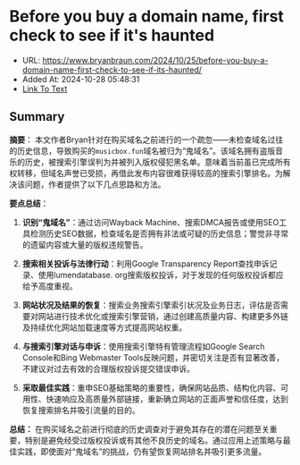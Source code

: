 # Before you buy a domain name, first check to see if it's haunted
- URL: https://www.bryanbraun.com/2024/10/25/before-you-buy-a-domain-name-first-check-to-see-if-its-haunted/
- Added At: 2024-10-28 05:48:31
- [Link To Text](2024-10-28-before-you-buy-a-domain-name,-first-check-to-see-if-it's-haunted_raw.md)

## Summary
**摘要**：
本文作者Bryan针对在购买域名之前进行的一个疏忽——未检查域名过往的历史信息，导致购买的`musicbox.fun`域名被归为“鬼域名”。该域名拥有盗版音乐的历史，被搜索引擎误判为并被列入版权侵犯黑名单。意味着当前虽已完成所有权转移，但域名声誉已受损，再借此发布内容很难获得较高的搜索引擎排名。为解决该问题，作者提供了以下几点思路和方法。

**要点总结**：

1. **识别“鬼域名”**：通过访问Wayback Machine、搜索DMCA报告或使用SEO工具检测历史SEO数据，检查域名是否拥有非法或可疑的历史信息；警觉非寻常的遗留内容或大量的版权违规警告。

2. **搜索相关投诉与法律行动**：利用Google Transparency Report查找申诉记录、使用lumendatabase. org搜索版权投诉，对于发现的任何版权投诉都应给予高度重视。

3. **网站状况及结果的恢复**：搜索业务搜索引擎索引状况及业务日志，评估是否需要对网站进行技术优化或搜索引擎营销，通过创建高质量内容、构建更多外链及持续优化网站加载速度等方式提高网站权重。

4. **与搜索引擎对话与申诉**：使用搜索引擎特有管理流程如Google Search Console和Bing Webmaster Tools反映问题，并密切关注是否有显著改善，不建议对过去有效的合理版权投诉提交错误申诉。

5. **采取最佳实践**：重申SEO基础策略的重要性，确保网站品质、结构化内容、可用性、快速响应及高质量外部链接，重新确立网站的正面声誉和信任度，达到恢复搜索排名并吸引流量的目的。

**总结：** 在购买域名之前进行彻底的历史调查对于避免其存在的潜在问题至关重要，特别是避免经受过版权投诉或有其他不良历史的域名。通过应用上述策略与最佳实践，即使面对“鬼域名”的挑战，仍有望恢复网站排名并吸引更多流量。
